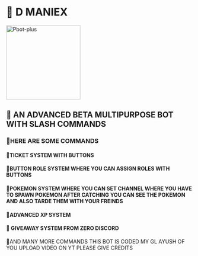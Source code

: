 <h1>🔗 D MANIEX </h1>
<a href="https://discord.gg/tVRmKBa6qr"> <img src="https://media.discordapp.net/attachments/965697869443121182/969813374093361212/1650299933748.jpg" alt="Pbot-plus" width="200" height="200"> </a>

<h2> 🔗 AN ADVANCED BETA MULTIPURPOSE BOT WITH SLASH COMMANDS</h2>

<h3>🔗HERE ARE SOME COMMANDS</h3>
<h4> 🔗TICKET SYSTEM WITH BUTTONS  </h4>
<h4>🔗BUTTON ROLE SYSTEM WHERE YOU CAN ASSIGN  ROLES WITH BUTTONS </h4>
<h4> 🔗POKEMON SYSTEM WHERE YOU CAN SET CHANNEL WHERE YOU HAVE TO SPAWN POKEMON AFTER CATCHING YOU CAN SEE THE POKEMON AND ALSO TARDE THEM WITH YOUR FREINDS </h4>
<h4> 🔗ADVANCED XP SYSTEM </h4>
<h4>🔗 GIVEAWAY SYSTEM FROM ZERO DISCORD </h4>

<p> 🔗AND MANY MORE COMMANDS THIS BOT IS CODED MY GL AYUSH OF YOU UPLOAD VIDEO ON YT PLEASE GIVE CREDITS </p>